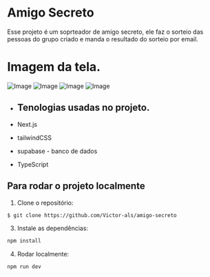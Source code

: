 # Amigo Secreto

Esse projeto é um soprteador de amigo secreto, ele faz o sorteio das pessoas do grupo criado e manda o resultado do sorteio por email.

# Imagem da tela.
![Image](https://github.com/user-attachments/assets/63c3128d-c018-489f-b251-e14d4c19f307)
![Image](https://github.com/user-attachments/assets/ae56090b-a2ee-42d6-bdc7-ed621f9c0b65)
![Image](https://github.com/user-attachments/assets/c6400a03-bb47-4eb0-b724-1149f462cab2)
![Image](https://github.com/user-attachments/assets/3f98a075-03fe-4ba6-a77c-afaa3c517fbb)

- ## Tenologias usadas no projeto.

- Next.js
- tailwindCSS
- supabase - banco de dados 
- TypeScript


## Para rodar o projeto localmente

1. Clone o repositório:

```sh
$ git clone https://github.com/Victor-als/amigo-secreto
```

3. Instale as dependências:

```sh
npm install
```
4. Rodar localmente:

```sh
npm run dev
```



 
